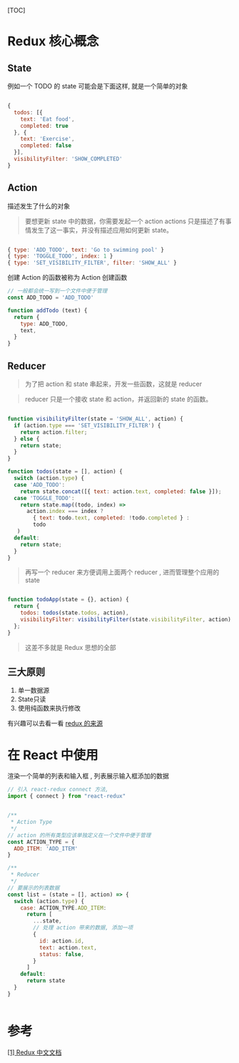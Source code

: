 [TOC]


# Redux 核心概念

## State 

例如一个 TODO 的 state 可能会是下面这样, 就是一个简单的对象

```javascript

{
  todos: [{
    text: 'Eat food',
    completed: true
  }, {
    text: 'Exercise',
    completed: false
  }],
  visibilityFilter: 'SHOW_COMPLETED'
}

```

## Action  

描述发生了什么的对象

> 要想更新 state 中的数据，你需要发起一个 action
> actions 只是描述了有事情发生了这一事实，并没有描述应用如何更新 state。

```javascript

{ type: 'ADD_TODO', text: 'Go to swimming pool' }
{ type: 'TOGGLE_TODO', index: 1 }
{ type: 'SET_VISIBILITY_FILTER', filter: 'SHOW_ALL' }

```

创建 Action 的函数被称为 Action 创建函数

```javascript
// 一般都会统一写到一个文件中便于管理
const ADD_TODO = 'ADD_TODO'

function addTodo (text) {
  return {
    type: ADD_TODO,
    text,
  }
}
```



## Reducer

> 为了把 action 和 state 串起来，开发一些函数，这就是 reducer

> reducer 只是一个接收 state 和 action，并返回新的 state 的函数。

```javascript

function visibilityFilter(state = 'SHOW_ALL', action) {
  if (action.type === 'SET_VISIBILITY_FILTER') {
    return action.filter;
  } else {
    return state;
  }
}

function todos(state = [], action) {
  switch (action.type) {
  case 'ADD_TODO':
    return state.concat([{ text: action.text, completed: false }]);
  case 'TOGGLE_TODO':
    return state.map((todo, index) =>
      action.index === index ?
        { text: todo.text, completed: !todo.completed } :
        todo
   )
  default:
    return state;
  }
}

```

> 再写一个 reducer 来方便调用上面两个 reducer , 进而管理整个应用的 state

```javascript

function todoApp(state = {}, action) {
  return {
    todos: todos(state.todos, action),
    visibilityFilter: visibilityFilter(state.visibilityFilter, action)
  };
}

```

> 这差不多就是 Redux 思想的全部


## 三大原则

1. 单一数据源
2. State只读
3. 使用纯函数来执行修改


有兴趣可以去看一看 [redux 的来源](https://www.redux.org.cn/docs/introduction/PriorArt.html)



# 在 React 中使用

渲染一个简单的列表和输入框 , 列表展示输入框添加的数据 

```javascript
// 引入 react-redux connect 方法, 
import { connect } from "react-redux"


/**
 * Action Type
 */
// action 的所有类型应该单独定义在一个文件中便于管理
const ACTION_TYPE = {
  ADD_ITEM: 'ADD_ITEM'
}

/**
 * Reducer
 */
// 要展示的列表数据
const list = (state = [], action) => {
  switch (action.type) {
    case: ACTION_TYPE.ADD_ITEM:
      return [
        ...state,
        // 处理 action 带来的数据, 添加一项
        {
          id: action.id,
          text: action.text,
          status: false,
        }
      ]
    default: 
      return state
  }
}



```






























# 参考

[[1] Redux 中文文档](https://www.redux.org.cn/)
